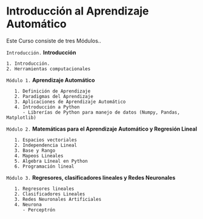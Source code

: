 # Introducción al Aprendizaje Automático

Este Curso consiste de tres Módulos..

`Introducción.` **Introducción**

    1. Introducción. 
    2. Herramientas computacionales

`Módulo 1.` **Aprendizaje Automático**

       1. Definición de Aprendizaje
       2. Paradigmas del Aprendizaje
       3. Aplicaciones de Aprendizaje Automático
       4. Introducción a Python
          - Librerías de Python para manejo de datos (Numpy, Pandas, Matplotlib)
   
`Módulo 2.` **Matemáticas para el Aprendizaje Automático y Regresión Lineal**

       1. Espacios vectoriales
       2. Independencia Lineal
       3. Base y Rango
       4. Mapeos Lineales
       5. Algebra Líneal en Python
       6. Programación lineal
       
   
`Módulo 3.`  **Regresores, clasificadores lineales y Redes Neuronales**

       1. Regresores lineales
       2. Clasificadores Lineales
       3. Redes Neuronales Artificiales
       4. Neurona
          - Perceptrón
